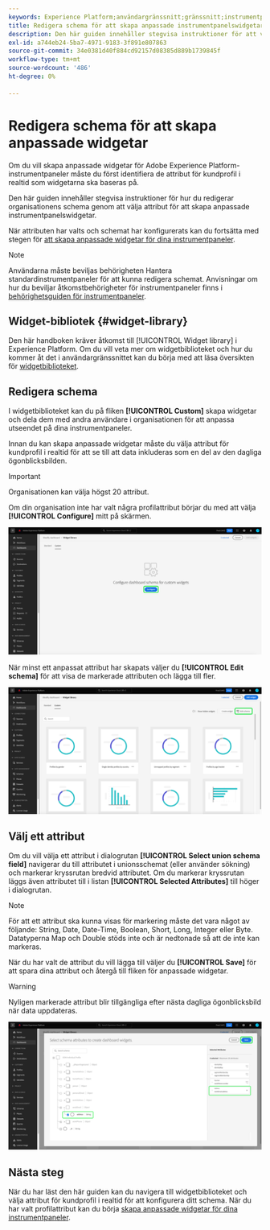 ```yaml
---
keywords: Experience Platform;användargränssnitt;gränssnitt;instrumentpaneler;instrumentpanel;profiler;segment;mål;licensanvändning
title: Redigera schema för att skapa anpassade instrumentpanelswidgetar
description: Den här guiden innehåller stegvisa instruktioner för att välja attribut och konfigurera organisationens schema för att skapa anpassade widgetar för Adobe Experience Platform-instrumentpaneler.
exl-id: a744eb24-5ba7-4971-9183-3f891e807863
source-git-commit: 34e0381d40f884cd92157d08385d889b1739845f
workflow-type: tm+mt
source-wordcount: '486'
ht-degree: 0%

---
```


# Redigera schema för att skapa anpassade widgetar

Om du vill skapa anpassade widgetar för Adobe Experience Platform-instrumentpaneler måste du först identifiera de attribut för kundprofil i realtid som widgetarna ska baseras på.

Den här guiden innehåller stegvisa instruktioner för hur du redigerar organisationens schema genom att välja attribut för att skapa anpassade instrumentpanelswidgetar.

När attributen har valts och schemat har konfigurerats kan du fortsätta med stegen för [att skapa anpassade widgetar för dina instrumentpaneler](custom-widgets.md).

>[!NOTE]
>
>Användarna måste beviljas behörigheten Hantera standardinstrumentpaneler för att kunna redigera schemat. Anvisningar om hur du beviljar åtkomstbehörigheter för instrumentpaneler finns i [behörighetsguiden för instrumentpaneler](../permissions.md).

## Widget-bibliotek {#widget-library}

Den här handboken kräver åtkomst till [!UICONTROL Widget library] i Experience Platform. Om du vill veta mer om widgetbiblioteket och hur du kommer åt det i användargränssnittet kan du börja med att läsa översikten för [widgetbiblioteket](widget-library.md).

## Redigera schema

I widgetbiblioteket kan du på fliken **[!UICONTROL Custom]** skapa widgetar och dela dem med andra användare i organisationen för att anpassa utseendet på dina instrumentpaneler.

Innan du kan skapa anpassade widgetar måste du välja attribut för kundprofil i realtid för att se till att data inkluderas som en del av den dagliga ögonblicksbilden.

>[!IMPORTANT]
>
>Organisationen kan välja högst 20 attribut.

Om din organisation inte har valt några profilattribut börjar du med att välja **[!UICONTROL Configure]** mitt på skärmen.

![Fliken Egen i arbetsytan för widgetbiblioteket med Konfigurera markerad.](../images/customization/configure-schema.png)

När minst ett anpassat attribut har skapats väljer du **[!UICONTROL Edit schema]** för att visa de markerade attributen och lägga till fler.

![Fliken Egen i widgetens bibliotekarbetsyta med redigeringsschema markerat.](../images/customization/edit-schema.png)

## Välj ett attribut

Om du vill välja ett attribut i dialogrutan **[!UICONTROL Select union schema field]** navigerar du till attributet i unionsschemat (eller använder sökning) och markerar kryssrutan bredvid attributet. Om du markerar kryssrutan läggs även attributet till i listan **[!UICONTROL Selected Attributes]** till höger i dialogrutan.

>[!NOTE]
>
>För att ett attribut ska kunna visas för markering måste det vara något av följande: String, Date, Date-Time, Boolean, Short, Long, Integer eller Byte. Datatyperna Map och Double stöds inte och är nedtonade så att de inte kan markeras.

När du har valt de attribut du vill lägga till väljer du **[!UICONTROL Save]** för att spara dina attribut och återgå till fliken för anpassade widgetar.

>[!WARNING]
>Nyligen markerade attribut blir tillgängliga efter nästa dagliga ögonblicksbild när data uppdateras.

![Dialogrutan där du kan välja schemaattribut med attribut och Spara markerad.](../images/customization/select-attribute.png)

## Nästa steg

När du har läst den här guiden kan du navigera till widgetbiblioteket och välja attribut för kundprofil i realtid för att konfigurera ditt schema. När du har valt profilattribut kan du börja [skapa anpassade widgetar för dina instrumentpaneler](custom-widgets.md).
